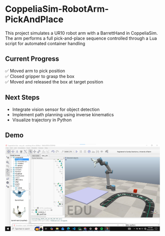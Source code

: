 # CoppeliaSim-RobotArm-PickAndPlace

This project simulates a UR10 robot arm with a BarrettHand in CoppeliaSim. The arm performs a full pick-and-place sequence controlled through a Lua script for automated container handling  

## Current Progress
✅ Moved arm to pick position  
✅ Closed gripper to grasp the box  
✅ Moved and released the box at target position  

## Next Steps
- Integrate vision sensor for object detection  
- Implement path planning using inverse kinematics  
- Visualize trajectory in Python

## Demo
![Pick and place demo](images/pick_place_screenshot.png)
